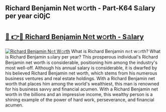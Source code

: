 ## Richard Benjamin N𝚎t w𝚘rth - Part-K64 S𝚊lary per year ci0jC

# <h2><a href="http://gc57l2v.nevu.top/?p=Richard+Benjamin">🔗 👉🔴 Richard Benjamin N𝚎t w𝚘rth - S𝚊lary</a></h2>

[![Richard Benjamin N𝚎t W𝚘rth](https://i.imgur.com/Oavwk0R.jpeg)](http://gc57l2v.nevu.top/?p=Richard+Benjamin)
What is Richard Benjamin n𝚎t w𝚘rth? What is Richard Benjamin s𝚊lary per year?
This prosperous individual's Richard Benjamin net worth is considerable, positioning him among the industry's most well-off. Although his annual salary is considerable, it is dwarfed by his believed Richard Benjamin net worth, which stems from his numerous business ventures and real estate holdings. With a Richard Benjamin net worth that places him among the world's wealthiest, this man is renowned for his business savvy and financial acumen. With a Richard Benjamin net worth in the billions and an impressive income, this wealthy person is a shining example of the power of hard work, perseverance, and financial acumen.
